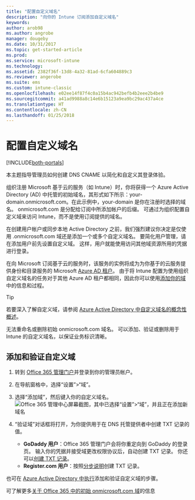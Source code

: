 ```yaml
---
title: "配置自定义域名"
description: "向你的 Intune 订阅添加自定义域名"
keywords: 
author: arob98
ms.author: angrobe
manager: dougeby
ms.date: 10/31/2017
ms.topic: get-started-article
ms.prod: 
ms.service: microsoft-intune
ms.technology: 
ms.assetid: 2382f36f-13d8-4a32-81ad-6cfa604889c3
ms.reviewer: angerobe
ms.suite: ems
ms.custom: intune-classic
ms.openlocfilehash: e02ee14f87f4c0a15b4ac942befb4b2eee2b4be9
ms.sourcegitcommit: a41ad9988a8c14e6b15123a9ea9bc29ac437a4ce
ms.translationtype: HT
ms.contentlocale: zh-CN
ms.lasthandoff: 01/25/2018
---
```

# <a name="configure-a-custom-domain-name"></a>配置自定义域名

[!INCLUDE[both-portals](./includes/note-for-both-portals.md)]

本主题指导管理员如何创建 DNS CNAME 以简化和自定义其登录体验。

组织注册 Microsoft 基于云的服务（如 Intune）时，你将获得一个 Azure Active Directory (AD) 中托管的初始域名，其形式如下所示：your-domain.onmicrosoft.com。在此示例中，your-domain 是你在注册时选择的域名。 onmicrosoft.com 是分配给订阅中所添加帐户的后缀。 可通过为组织配置自定义域来访问 Intune，而不是使用订阅提供的域名。

在创建用户帐户或同步本地 Active Directory 之前，我们强烈建议你决定是仅使用 .onmicrosoft.com 域还是添加一个或多个自定义域名。 要简化用户管理，请在添加用户前先设置自定义域。 这样，用户就能使用访问其他域资源所用的凭据进行登录。

在向 Microsoft 订阅基于云的服务时，该服务的实例将成为为你基于的云服务提供身份和目录服务的 Microsoft [Azure AD 租户](http://technet.microsoft.com/library/jj573650.aspx#BKMK_WhatIsAnAzureADTenant)。 由于将 Intune 配置为使用组织自定义域名的任务对于其他 Azure AD 租户都相同，因此你可以使用[添加你的域](https://azure.microsoft.com/documentation/articles/active-directory-add-domain/)中的信息和过程。

> [!TIP]
> 若要深入了解自定义域，请参阅 [Azure Active Directory 中自定义域名的概念性概述](https://azure.microsoft.com/documentation/articles/active-directory-add-domain-concepts/)。

无法重命名或删除初始 onmicrosoft.com 域名。 可以添加、验证或删除用于 Intune 的自定义域名，以保证业务标识清晰。

## <a name="to-add-and-verify-your-custom-domain"></a>添加和验证自定义域

1. 转到 [Office 365 管理门户](https://portal.office.com/Admin/Default.aspx)并登录到你的管理员帐户。

2. 在导航窗格中，选择“设置”&gt;“域”。

3. 选择“添加域”，然后键入你的自定义域名。
   ![Office 365 管理中心屏幕截图，其中已选择“设置”>“域”，并且正在添加新域名](./media/domain-custom-add.png)
4. “验证域”对话框将打开，为你提供用于在 DNS 托管提供者中创建 TXT 记录的值。
    - **GoDaddy 用户**：Office 365 管理门户会将你重定向到 GoDaddy 的登录页。 输入你的凭据并接受域更改权限协议后，自动创建 TXT 记录。 你还可以[创建 TXT 记录](https://support.office.com/article/Create-DNS-records-at-GoDaddy-for-Office-365-f40a9185-b6d5-4a80-bb31-aa3bb0cab48a)。
    - **Register.com 用户**：按照[分步说明](https://support.office.com/article/Create-DNS-records-at-Register-com-for-Office-365-55bd8c38-3316-48ae-a368-4959b2c1684e#BKMK_verify)创建 TXT 记录。

也可在 [Azure Active Directory 中执行](https://azure.microsoft.com/documentation/articles/active-directory-add-domain/)添加和验证自定义域的步骤。

可了解更多[关于 Office 365 中的初始 onmicrosoft.com 域](https://support.office.com/article/About-your-initial-onmicrosoft-com-domain-in-Office-365-B9FC3018-8844-43F3-8DB1-1B3A8E9CFD5A)的信息
